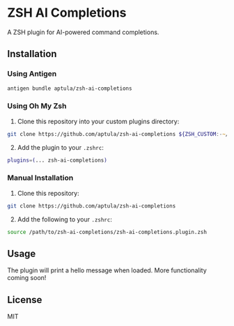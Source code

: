 # ZSH AI Completions

A ZSH plugin for AI-powered command completions.

## Installation

### Using Antigen

```zsh
antigen bundle aptula/zsh-ai-completions
```

### Using Oh My Zsh

1. Clone this repository into your custom plugins directory:
```zsh
git clone https://github.com/aptula/zsh-ai-completions ${ZSH_CUSTOM:-~/.oh-my-zsh/custom}/plugins/zsh-ai-completions
```

2. Add the plugin to your `.zshrc`:
```zsh
plugins=(... zsh-ai-completions)
```

### Manual Installation

1. Clone this repository:
```zsh
git clone https://github.com/aptula/zsh-ai-completions
```

2. Add the following to your `.zshrc`:
```zsh
source /path/to/zsh-ai-completions/zsh-ai-completions.plugin.zsh
```

## Usage

The plugin will print a hello message when loaded. More functionality coming soon!

## License

MIT 